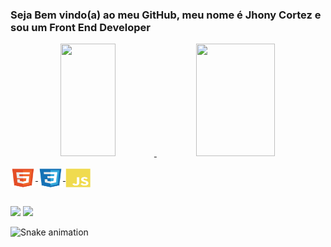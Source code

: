 ### Seja Bem vindo(a) ao meu GitHub, meu nome é Jhony Cortez e sou um Front End Developer 

<div align="center">
  <a href="https://github.com/Jhony-Cortez">
  <img height="180em" width="42%" src="https://github-readme-stats.vercel.app/api?username=Jhony-Cortez&show_icons=true&theme=solarized-dark&include_all_commits=true&count_private=false"/>
  <img height="180em" width="50%" src="https://github-readme-stats.vercel.app/api/top-langs/?username=Jhony-Cortez&layout=compact&langs_count=7&theme=solarized-dark"/>
</div>
<div style="display: inline_block"><br>
  <img align="center" alt="Jhony-HTML" height="30" width="40" src="https://raw.githubusercontent.com/devicons/devicon/master/icons/html5/html5-original.svg">
  <img align="center" alt="Jhony-CSS" height="30" width="40" src="https://raw.githubusercontent.com/devicons/devicon/master/icons/css3/css3-original.svg">
  <img align="center" alt="Jhony-Javascript" height="30" width="40" src="https://raw.githubusercontent.com/devicons/devicon/master/icons/javascript/javascript-plain.svg">
</div>

##
  
<div> 
  <a href="https://www.linkedin.com/in/jhony-cortez-34291b239/" target="_blank"><img src="https://img.shields.io/badge/-LinkedIn-%230077B5?style=for-the-badge&logo=linkedin&logoColor=white" target="_blank"></a> 
  <a href="https://www.instagram.com/jhony.isaque/" target="_blank"><img src="https://img.shields.io/badge/-Instagram-%23E4405F?style=for-the-badge&logo=instagram&logoColor=white" target="_blank"></a>
  
![Snake animation](https://github.com/Jhony-Cortez/Jhony-Cortez/blob/output/github-contribution-grid-snake.svg)
    
</div>
  
  

